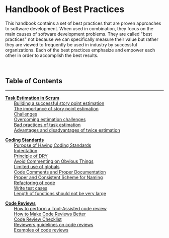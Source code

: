 # Handbook of Best Practices

This handbook contains a set of best practices that are proven approaches to software development.
When used in combination, they focus on the main causes of software development problems. They are
called "best practices" not because we can specifically measure their value but rather they are
viewed to frequently be used in industry by successful organizations. Each of the best practices
emphasize and empower each other in order to accomplish the best results.

&nbsp;

## Table of Contents

---
**[Task Estimation in Scrum](#task-estimation)**<br>
&nbsp;&nbsp;&nbsp;&nbsp;&nbsp;&nbsp; [Building a successful story point estimation](#1-building-a-successful-story-point-estimation)<br>
&nbsp;&nbsp;&nbsp;&nbsp;&nbsp;&nbsp; [The importance of story point estimation](#2-the-importance-of-story-point-estimation)<br>
&nbsp;&nbsp;&nbsp;&nbsp;&nbsp;&nbsp; [Challenges](#3-challenges)<br>
&nbsp;&nbsp;&nbsp;&nbsp;&nbsp;&nbsp; [Overcoming estimation challenges](#4-overcoming-estimation-challenges)<br>
&nbsp;&nbsp;&nbsp;&nbsp;&nbsp;&nbsp; [Bad practices of task estimation](#5-bad-practices-of-task-estimation)<br>
&nbsp;&nbsp;&nbsp;&nbsp;&nbsp;&nbsp; [Advantages and disadvantages of twice estimation](#6-advantages-and-disadvantages-of-twice-estimation)<br>

**[Coding Standards](#coding-standards)**<br>
&nbsp;&nbsp;&nbsp;&nbsp;&nbsp;&nbsp; [Purpose of Having Coding Standards](#purpose-of-having-coding-standards)<br>
&nbsp;&nbsp;&nbsp;&nbsp;&nbsp;&nbsp; [Indentation](#1-indentation)<br>
&nbsp;&nbsp;&nbsp;&nbsp;&nbsp;&nbsp; [Principle of DRY](#2-principle-of-dry)<br>
&nbsp;&nbsp;&nbsp;&nbsp;&nbsp;&nbsp; [Avoid Commenting on Obvious Things](#3-avoid-commenting-on-obvious-things)<br>
&nbsp;&nbsp;&nbsp;&nbsp;&nbsp;&nbsp; [Limited use of globals](#4-limited-use-of-globals)<br>
&nbsp;&nbsp;&nbsp;&nbsp;&nbsp;&nbsp; [Code Comments and Proper Documentation](#5-code-comments-and-proper-documentation)<br>
&nbsp;&nbsp;&nbsp;&nbsp;&nbsp;&nbsp; [Proper and Consistent Scheme for Naming](#6-proper-and-consistent-scheme-for-naming)<br>
&nbsp;&nbsp;&nbsp;&nbsp;&nbsp;&nbsp; [Refactoring of code](#7-refactoring-of-code)<br>
&nbsp;&nbsp;&nbsp;&nbsp;&nbsp;&nbsp; [Write test cases](#8-write-test-cases)<br>
&nbsp;&nbsp;&nbsp;&nbsp;&nbsp;&nbsp; [Length of functions should not be very large](#9-length-of-functions-should-not-be-very-large)<br>

**[Code Reviews](#code-reviews)**<br>
&nbsp;&nbsp;&nbsp;&nbsp;&nbsp;&nbsp; [How to perform a Tool-Assisted code review](#1-how-to-perform-a-tool-assisted-code-review)<br>
&nbsp;&nbsp;&nbsp;&nbsp;&nbsp;&nbsp; [How to Make Code Reviews Better](#2-how-to-make-code-reviews-better)<br>
&nbsp;&nbsp;&nbsp;&nbsp;&nbsp;&nbsp; [Code Review Checklist](#3-code-review-checklist)<br>
&nbsp;&nbsp;&nbsp;&nbsp;&nbsp;&nbsp; [Reviewers guidelines on code reviews](#4reviewersguidelinesoncodereviews)<br>
&nbsp;&nbsp;&nbsp;&nbsp;&nbsp;&nbsp; [Examples of code reviews](#5examplesofcodereviews)<br>

&nbsp;


